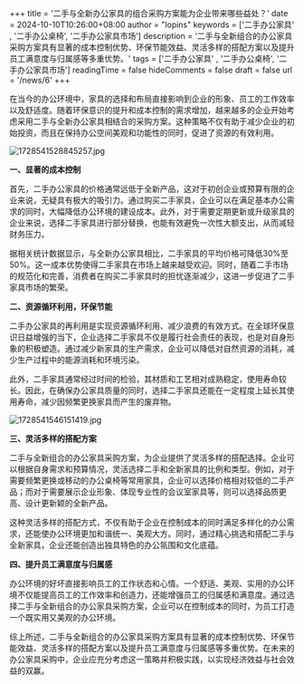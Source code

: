 +++
title = '二手与全新办公家具的组合采购方案能为企业带来哪些益处？'
date = 2024-10-10T10:26:00+08:00
author = "lopins"
keywords = ['二手办公家具' , '二手办公桌椅', '二手办公家具市场']
description = '二手与全新组合的办公家具采购方案具有显著的成本控制优势、环保节能效益、灵活多样的搭配方案以及提升员工满意度与归属感等多重优势。'
tags = ['二手办公家具' , '二手办公桌椅', '二手办公家具市场']
readingTime = false
hideComments = false
draft = false
url = '/news/6'
+++

在当今的办公环境中，家具的选择和布局直接影响到企业的形象、员工的工作效率以及舒适度。随着环保意识的提升和成本控制的需求增加，越来越多的企业开始考虑采用二手与全新办公家具相结合的采购方案。这种策略不仅有助于减少企业的初始投资，而且在保持办公空间美观和功能性的同时，促进了资源的有效利用。

![1728541528845257.jpg](https://www.jdwy.cn//Upload/ueditor/image/20241010/1728541528845257.jpg)

**一、显著的成本控制**

首先，二手办公家具的价格通常远低于全新产品，这对于初创企业或预算有限的企业来说，无疑具有极大的吸引力。通过购买二手家具，企业可以在满足基本办公需求的同时，大幅降低办公环境的建设成本。此外，对于需要定期更新或升级家具的企业来说，选择二手家具进行部分替换，也能有效避免一次性大额支出，从而减轻财务压力。

据相关统计数据显示，与全新办公家具相比，二手家具的平均价格可降低30%至50%。这一成本优势使得二手家具在市场上越来越受欢迎。同时，随着二手市场的规范化和完善，消费者在购买二手家具时的担忧逐渐减少，这进一步促进了二手家具市场的繁荣。

**二、资源循环利用，环保节能**

二手办公家具的再利用是实现资源循环利用、减少浪费的有效方式。在全球环保意识日益增强的当下，企业选择二手家具不仅是履行社会责任的表现，也是对自身形象的积极塑造。通过减少新家具的生产需求，企业可以降低对自然资源的消耗，减少生产过程中的能源消耗和环境污染。

此外，二手家具通常经过时间的检验，其材质和工艺相对成熟稳定，使用寿命较长。因此，在确保办公家具质量的同时，选择二手家具还能在一定程度上延长其使用寿命，减少因频繁更换家具而产生的废弃物。

![1728541546151419.jpg](https://www.jdwy.cn//Upload/ueditor/image/20241010/1728541546151419.jpg)

**三、灵活多样的搭配方案**

二手与全新组合的办公家具采购方案，为企业提供了灵活多样的搭配选择。企业可以根据自身需求和预算情况，灵活选择二手和全新家具的比例和类型。例如，对于需要频繁更换或移动的办公桌椅等常用家具，企业可以选择价格相对较低的二手产品；而对于需要展示企业形象、体现专业性的会议室家具等，则可以选择品质更高、设计更新颖的全新产品。

这种灵活多样的搭配方式，不仅有助于企业在控制成本的同时满足多样化的办公需求，还能使办公环境更加和谐统一、美观大方。同时，通过精心挑选和搭配二手与全新家具，企业还能创造出独具特色的办公氛围和文化底蕴。

**四、提升员工满意度与归属感**

办公环境的好坏直接影响员工的工作状态和心情。一个舒适、美观、实用的办公环境不仅能提高员工的工作效率和创造力，还能增强员工的归属感和满意度。通过选择二手与全新组合的办公家具采购方案，企业可以在控制成本的同时，为员工打造一个既实用又美观的办公环境。

综上所述，二手与全新组合的办公家具采购方案具有显著的成本控制优势、环保节能效益、灵活多样的搭配方案以及提升员工满意度与归属感等多重优势。在未来的办公家具采购中，企业应充分考虑这一策略并积极实践，以实现经济效益与社会效益的双赢。